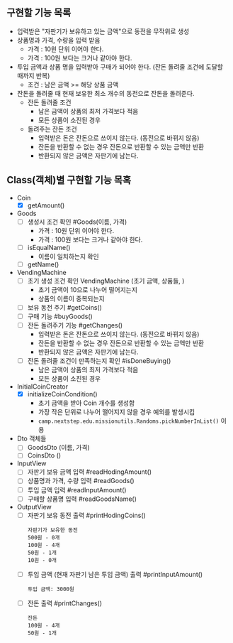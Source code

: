 ## 구현할 기능 목록

- 입력받은 "자판기가 보유하고 있는 금액"으로 동전을 무작위로 생성
- 상품명과 가격, 수량을 입력 받음
  - 가격 : 10원 단위 이어야 한다.
  - 가격 : 100원 보다는 크거나 같아야 한다.
- 투입 금액과 상품 명을 입력받아 구매가 되어야 한다. (잔돈 돌려줄 조건에 도달할 때까지 반복)
  - 조건 : 남은 금액 >= 해당 상품 금액
- 잔돈을 돌려줄 때 현재 보유한 최소 개수의 동전으로 잔돈을 돌려준다.
  - 잔돈 돌려줄 조건
    - 남은 금액이 상품의 최저 가격보다 적음
    - 모든 상품이 소진된 경우
  - 돌려주는 잔돈 조건
    - 입력받은 돈은 잔돈으로 쓰이지 않는다. (동전으로 바뀌지 않음)
    - 잔돈을 반환할 수 없는 경우 잔돈으로 반환할 수 있는 금액만 반환
    - 반환되지 않은 금액은 자판기에 남는다.

## Class(객체)별 구현할 기능 목혹

- Coin
  - [x] getAmount()

- Goods
  - [ ] 생성시 조건 확인 #Goods(이름, 가격)
    - 가격 : 10원 단위 이어야 한다.
    - 가격 : 100원 보다는 크거나 같아야 한다.
  - [ ] isEqualName()
    - 이름이 일치하는지 확인
  - [ ] getName()

- VendingMachine
  - [ ] 초기 생성 조건 확인 VendingMachine (초기 금액, 상품들, )
    - 초기 금액이 10으로 나누어 떨어지는지
    - 상품의 이름이 중복되는지
  - [ ] 보유 동전 주기 #getCoins()
  - [ ] 구매 기능 #buyGoods()
  - [ ] 잔돈 돌려주기 기능 #getChanges()
    - 입력받은 돈은 잔돈으로 쓰이지 않는다. (동전으로 바뀌지 않음)
    - 잔돈을 반환할 수 없는 경우 잔돈으로 반환할 수 있는 금액만 반환
    - 반환되지 않은 금액은 자판기에 남는다.
  - [ ] 잔돈 돌려줄 조건이 만족하는지 확인 #isDoneBuying()
    - 남은 금액이 상품의 최저 가격보다 적음
    - 모든 상품이 소진된 경우

- InitialCoinCreator
  - [x] initializeCoinCondition()
    - 초기 금액을 받아 Coin 개수를 생성함
    - 가장 작은 단위로 나누어 떨어지지 않을 경우 예외를 발생시킴
    - `camp.nextstep.edu.missionutils.Randoms.pickNumberInList()` 이용

- Dto 객체들
  - [ ] GoodsDto (이름, 가격)
  - [ ] CoinsDto ()

- InputView
  - [ ] 자판기 보유 금액 입력 #readHodingAmount()
  - [ ] 상품명과 가격, 수량 입력 #readGoods()
  - [ ] 투입 금액 입력 #readInputAmount()
  - [ ] 구매할 상품명 입력 #readGoodsName()

- OutputView
  - [ ] 자판기 보유 동전 출력 #printHodingCoins()
    ```text
    자판기가 보유한 동전
    500원 - 0개
    100원 - 4개
    50원 - 1개
    10원 - 0개
    ```
  - [ ] 투입 금액 (현재 자판기 남은 투입 금액) 출력 #printInputAmount()
    ```text
    투입 금액: 3000원
    ```
  - [ ] 잔돈 출력 #printChanges()
    ```text
    잔돈
    100원 - 4개
    50원 - 1개
    ```